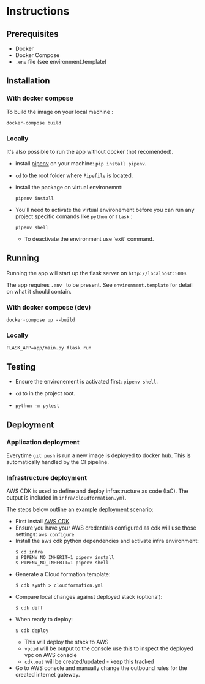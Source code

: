 # Instructions

## Prerequisites

- Docker
- Docker Compose
- `.env` file (see environment.template)

## Installation

### With docker compose

To build the image on your local machine :

```
docker-compose build
```

### Locally

It's also possible to run the app without docker (not recomended).

- install [pipenv](https://pypi.org/project/pipenv/) on your machine: `pip install pipenv`.

- `cd` to the root folder where `Pipefile` is located.

- install the package on virtual environemnt:
  ```
  pipenv install
  ```
- You'll need to activate the virtual environement before you can run any project specific comands like `python` or `flask` :

  ```
  pipenv shell
  ```
  * To deactivate the environment use 'exit` command.

## Running

Running the app will start up the flask server on `http://localhost:5000`.

The app requires `.env ` to be present. See `environment.template` for detail on what it should contain.

### With docker compose (dev)

```
docker-compose up --build
```

### Locally

```
FLASK_APP=app/main.py flask run
```

## Testing

- Ensure the environement is activated first: `pipenv shell`.

- `cd` to in the project root.
- ```
  python -m pytest
  ```

## Deployment

### Application deployment


Everytime `git push` is run a new image is deployed to docker hub.
This is automatically handled by the CI pipeline.

### Infrastructure deployment

AWS CDK is used to define and deploy infrastructure as code (IaC). The output is included in `infra/cloudformation.yml`.


The steps below outline an example deployment scenario:

- First install [AWS CDK](https://docs.aws.amazon.com/cdk/latest/guide/getting_started.html)
- Ensure you have your AWS credentials configured as cdk will use those settings: `aws configure`
- Install the aws cdk python dependencies and activate infra environment:
  ```
  $ cd infra
  $ PIPENV_NO_INHERIT=1 pipenv install
  $ PIPENV_NO_INHERIT=1 pipenv shell
  ```
- Generate a Cloud formation template:
  ```
  $ cdk synth > cloudformation.yml
  ```
- Compare local changes against deployed stack (optional):
  ```
  $ cdk diff
  ```
- When ready to deploy:
  ```
  $ cdk deploy
  ```
  * This will deploy the stack to AWS
  * `vpcid` will be output to the console use this to inspect the deployed vpc on AWS console 
  * `cdk.out` will be created/updated - keep this tracked
- Go to AWS console and manually change the outbound rules for the created internet gateway.


